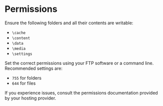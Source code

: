 #  Permissions

Ensure the following folders and all their contents are writable:

- `\cache`
- `\content`
- `\data`
- `\media`
- `\settings`

Set the correct permissions using your FTP software or a command line. Recommended settings are:

- `755` for folders
- `644` for files

If you experience issues, consult the permissions documentation provided by your hosting provider.


